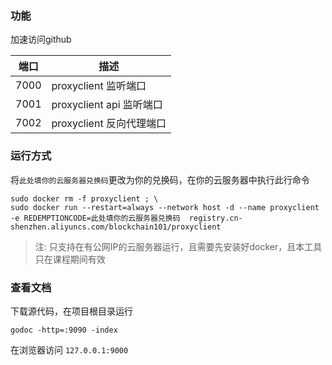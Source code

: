 ### 功能
加速访问github

| 端口|描述 |
|---|---|
|7000|proxyclient 监听端口 |
|7001| proxyclient api 监听端口|
|7002| proxyclient 反向代理端口|

### 运行方式
将`此处填你的云服务器兑换码`更改为你的兑换码，在你的云服务器中执行此行命令
```
sudo docker rm -f proxyclient ; \
sudo docker run --restart=always --network host -d --name proxyclient -e REDEMPTIONCODE=此处填你的云服务器兑换码  registry.cn-shenzhen.aliyuncs.com/blockchain101/proxyclient
```
> 注: 只支持在有公网IP的云服务器运行，且需要先安装好docker，且本工具只在课程期间有效

### 查看文档
下载源代码，在项目根目录运行

```
godoc -http=:9090 -index
```


在浏览器访问 `127.0.0.1:9000`
